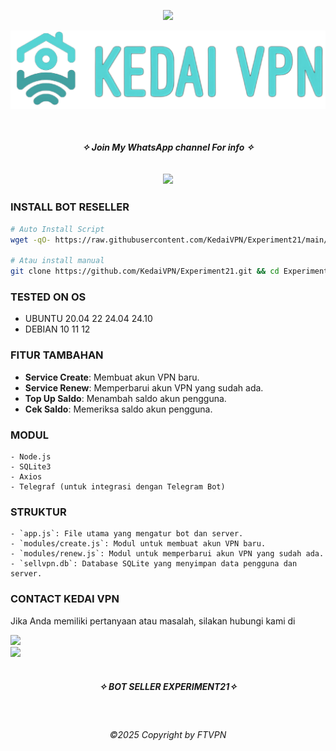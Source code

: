 <p align="center">
  <img src="https://readme-typing-svg.demolab.com?font=Capriola&size=40&duration=4000&pause=450&color=F70069&background=FFFFAA00&center=true&random=false&width=600&height=100&lines=BOT SELLER EXPERIMENT21!" /></p>

![IMAGE](https://raw.githubusercontent.com/KedaiVPN/qris/main/kedai-vpn.png)

<br>
<h5 align="center"> ✧ Join My WhatsApp channel For info ✧ </h5>

<h2 align="center">
  <a href="https://whatsapp.com/channel/0029Vb2qLyuA89MoFnKD4x01">
    <img src="https://img.shields.io/badge/channel-25D366?style=for-the-badge&logo=whatsapp&logoColor=white" />
  </a>
</h>
<br>

### INSTALL BOT RESELLER 
```bash
# Auto Install Script
wget -qO- https://raw.githubusercontent.com/KedaiVPN/Experiment21/main/install.sh | bash

# Atau install manual
git clone https://github.com/KedaiVPN/Experiment21.git && cd Experiment21 && npm install && npm start
```

### TESTED ON OS 
- UBUNTU 20.04 22 24.04 24.10
- DEBIAN 10 11 12

### FITUR TAMBAHAN
- **Service Create**: Membuat akun VPN baru.
- **Service Renew**: Memperbarui akun VPN yang sudah ada.
- **Top Up Saldo**: Menambah saldo akun pengguna.
- **Cek Saldo**: Memeriksa saldo akun pengguna.

### MODUL
```
- Node.js
- SQLite3
- Axios
- Telegraf (untuk integrasi dengan Telegram Bot)
```

### STRUKTUR
```
- `app.js`: File utama yang mengatur bot dan server.
- `modules/create.js`: Modul untuk membuat akun VPN baru.
- `modules/renew.js`: Modul untuk memperbarui akun VPN yang sudah ada.
- `sellvpn.db`: Database SQLite yang menyimpan data pengguna dan server.
```


### CONTACT KEDAI VPN <br>

Jika Anda memiliki pertanyaan atau masalah, silakan hubungi kami di

<a href="https://t.me/Kedai_vpn" target=”_blank”><img src="https://img.shields.io/static/v1?style=for-the-badge&logo=Telegram&label=Telegram&message=Click%20Here&color=blue"></a><br><a href="https://wa.me/6287777694482" target=”_blank”><img src="https://img.shields.io/static/v1?style=for-the-badge&logo=Whatsapp&label=Whatsapp&message=Click%20Here&color=green"></a><br>
<br>
<h5 align="center"> ✧ BOT SELLER EXPERIMENT21✧ </h5>
<br>
<h6 align="center"> ©2025 Copyright by FTVPN </h6>
